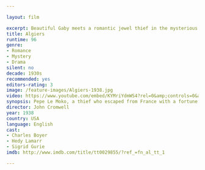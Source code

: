 ```yaml
---

layout: film

excerpt: Beautiful Gaby meets a romantic jewel thief in the mysterious Casbah.
title: Algiers
runtime: 96
genre:
- Romance
- Mystery
- Drama
silent: no
decade: 1930s
recommended: yes
editors-rating: 3
image: /feature-images/Algiers-1938.jpg
video: https://www.youtube.com/embed/KYMriYdmWS4?rel=0&amp;controls=0&amp;showinfo=0
synopsis: Pepe Le Moko, a thief who escaped from France with a fortune in jewels, has for two years lived in, and virtually ruled, the mazelike, impenetrable Casbah, "native quarter" of Algiers. A French official insists that he be captured, but sly Inspector Slimane knows he need only bide his time. The suave Pepe increasingly regards his stronghold as also his prison, especially when he meets beautiful Parisian visitor Gaby, who reminds him of the boulevards to which he dare not return...and arouses the mad jealousy of Ines, his Algerian mistress.
director: John Cromwell
year: 1938
country: USA
language: English
cast:
- Charles Boyer
- Hedy Lamarr
- Sigrid Gurie
imdb: http://www.imdb.com/title/tt0029855/?ref_=fn_al_tt_1

--- 
```

